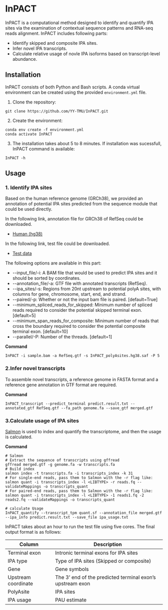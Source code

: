# InPACT

InPACT is a computational method designed to identify and quantify IPA sites via the examination of contextual sequence patterns and RNA-seq reads alignment. InPACT includes following parts:

* Identify skipped and composite IPA sites.
* Infer novel IPA transcripts.
* Calculate relative usage of novle IPA isoforms based on transcript-level abundance.

## Installation
InPACT consists of both Python and Bash scripts. A conda virtual environment can be created using the provided `environment.yml` file.

1. Clone the repository:
```
git clone https://github.com/YY-TMU/InPACT.git
```

2. Create the environment:
```
conda env create -f environment.yml
conda activate InPACT
```

3. The installation takes about 5 to 8 minutes. If installation was sucessfull, InPACT command is available:
```
InPACT -h
```
    
## Usage
### 1. Identify IPA sites

Based on the human reference genome (GRCh38), we provided an annotation of potential IPA sites predicted from the sequence module that could be used directly.

In the following link, annotation file for GRCh38 of RefSeq could be downloaded.
* [Human (hg38)](https://hgdownload.soe.ucsc.edu/goldenPath/archive/hg38/ncbiRefSeq/109.20211119/hg38.109.20211119.ncbiRefSeq.gtf.gz)

In the following link, test file could be downloaded.
* [Test data](https://sra-downloadb.be-md.ncbi.nlm.nih.gov/sos3/sra-pub-zq-22/SRR007/647/SRR7647801.sralite.1)

The following options are available in this part: 
* --input_file/-i: A BAM file that would be used to predict IPA sites and it should be sorted by coordinates.
* --annotation_file/-a: GTF file with annotated transcripts (RefSeq).
* --ipa_sites/-s: Regions from 20nt upstream to potential polyA sites, with columns for gene, chromosome, start, end, and strand.
* --paired/-p: Whether or not the input bam file is paired. [default=True]
* --minimum_spliced_reads_for_skipped: Minimum number of spliced reads required to consider the potential skipped terminal exon. [default=5]
* --minimum_span_reads_for_composite: Minimum number of reads that cross the boundary required to consider the potential composite terminal exon. [default=10]
* --parallel/-P: Number of the threads. [default=1]

**Command**
```
InPACT -i sample.bam -a RefSeq.gtf -s InPACT_polyAsites.hg38.saf -P 5 
```

### 2.Infer novel transcripts

To assemble novel transcripts, a reference genome in FASTA format and a reference gene annotation in GTF format are required.

**Command**
```
InPACT_transcript --predict_terminal predict.result.txt --annotated_gtf RefSeq.gtf --fa_path genome.fa --save_gtf merged.gtf
```

### 3.Calculate usage of IPA sites

[Salmon](https://github.com/COMBINE-lab/salmon) is used to index and quantify the transcriptome, and then the usage is calculated. 



**Command**
```
# Salmon
# Extract the sequence of transcripts using gffread
gffread merged.gtf -g genome.fa -w transcripts.fa
# Build index
salmon index -t transcripts.fa -i transcripts_index -k 31
# For single-end reads, pass them to Salmon with the -r flag like:
salmon quant -i transcripts_index -l <LIBTYPE> -r reads.fq --validateMappings -o transcripts_quant
# For paired-end reads, pass them to Salmon with the -r flag like:
salmon quant -i transcripts_index -l <LIBTYPE> -1 reads1.fq -2 reads2.fq --validateMappings -o transcripts_quant

# calculate Usage
InPACT_quantify --transcript_tpm quant.sf --annotation_file merged.gtf --ipa_info predict.result.txt --save_file ipa_usage.txt
```

InPACT takes about an hour to run the test file using five cores. The final output format is as follows:

Column | Description
------ | -----------
Terminal exon | Intronic terminal exons for IPA sites
IPA type | Type of IPA sites (Skipped or composite)
Gene | Gene symbols
Upstream coordinate | The 3’ end of the predicted terminal exon’s upstream exon
PolyAsite | IPA sites
IPA usage | PAU estimate
